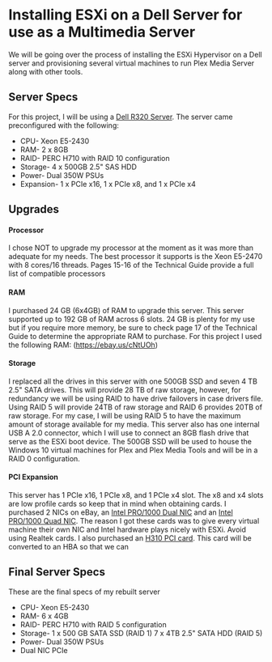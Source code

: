 # Installing ESXi on a Dell Server for use as a Multimedia Server
We will be going over the process of installing the ESXi Hypervisor on a Dell  server and provisioning several virtual machines to run Plex Media Server along with other tools.

## Server Specs
For this project, I will be using a [Dell R320 Server](https://cdn.cnetcontent.com/2b/d0/2bd0225a-38b9-4b41-9a43-85ea38a463a5.pdf "Technical Guide"). The server came preconfigured with the following:
  * CPU- Xeon E5-2430
  * RAM- 2 x 8GB
  * RAID- PERC H710 with RAID 10 configuration
  * Storage- 4 x 500GB 2.5" SAS HDD
  * Power- Dual 350W PSUs
  * Expansion- 1 x PCIe x16, 1 x PCIe x8, and 1 x PCIe x4

## Upgrades
#### Processor
I chose NOT to upgrade my processor at the moment as it was more than adequate for my needs. The best processor it supports is the Xeon E5-2470 with 8 cores/16 threads. Pages 15-16 of the Technical Guide provide a full list of compatible processors

#### RAM
I purchased 24 GB (6x4GB) of RAM to upgrade this server. This server supported up to 192 GB of RAM across 6 slots. 24 GB is plenty for my use but if you require more memory, be sure to check page 17 of the Technical Guide to determine the appropriate RAM to purchase.
For this project I used the following RAM: (https://ebay.us/cNtUOh)

#### Storage
I replaced all the drives in this server with one 500GB SSD and seven 4 TB 2.5" SATA drives. This will provide 28 TB of raw storage, however, for redundancy we will be using RAID to have drive failovers in case drivers file. Using RAID 5 will provide 24TB of raw storage and RAID 6 provides 20TB of raw storage. For my case, I will be using RAID 5 to have the maximum amount of storage available for my media. This server also has one internal USB A 2.0 connector, which I will use to connect an 8GB flash drive that serve as the ESXi boot device. The 500GB SSD will be used to house the Windows 10 virtual machines for Plex and Plex Media Tools and will be in a RAID 0 configuration.

#### PCI Expansion
This server has 1 PCIe x16, 1 PCIe x8, and 1 PCIe x4 slot. The x8 and x4 slots are low profile cards so keep that in mind when obtaining cards. I purchased 2 NICs on eBay, an [Intel PRO/1000 Dual NIC](https://ebay.us/yv7rMx) and an [Intel PRO/1000 Quad NIC](https://www.ebay.com/itm/IBM-Intel-PRO-1000-Quad-Port-PCI-E-Low-Profile-Gigabit-Ethernet-Adapter/163364440312?ssPageName=STRK%3AMEBIDX%3AIT&_trksid=p2057872.m2749.l2649). The reason I got these cards was to give every virtual machine their own NIC and Intel hardware plays nicely with ESXi. Avoid using Realtek cards. I also purchased an [H310 PCI card](https://www.ebay.com/itm/Dell-PERC-H310-Adapter-8-Port-6Gb-s-SAS-RAID-Controller/183500429826?ssPageName=STRK%3AMEBIDX%3AIT&_trksid=p2057872.m2749.l2649). This card will be converted to an HBA so that we can 

## Final Server Specs
These are the final specs of my rebuilt server
  * CPU- Xeon E5-2430
  * RAM- 6 x 4GB
  * RAID- PERC H710 with RAID 5 configuration
  * Storage- 1 x 500 GB SATA SSD (RAID 1) 7 x 4TB 2.5" SATA HDD (RAID 5)
  * Power- Dual 350W PSUs
  * Dual NIC PCIe

